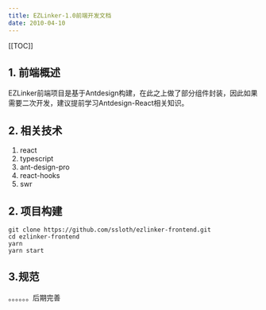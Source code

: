 ```yaml
---
title: EZLinker-1.0前端开发文档
date: 2010-04-10
---
```

[[TOC]]
## 1. 前端概述
EZLinker前端项目是基于Antdesign构建，在此之上做了部分组件封装，因此如果需要二次开发，建议提前学习Antdesign-React相关知识。
## 2. 相关技术
1. react
2. typescript
3. ant-design-pro
4. react-hooks
5. swr
## 2. 项目构建
```shell
git clone https://github.com/ssloth/ezlinker-frontend.git
cd ezlinker-frontend
yarn
yarn start
```
## 3.规范
。。。。。。后期完善